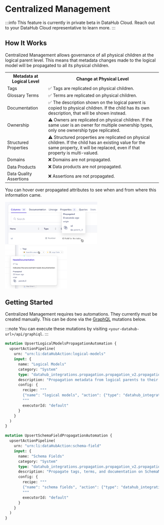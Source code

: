 # Centralized Management

<FeatureAvailability saasOnly />

:::info
This feature is currently in private beta in DataHub Cloud. Reach out to your DataHub Cloud representative to learn more.
:::

## How It Works

Centralized Management allows governance of all physical children at the logical parent level. This means that metadata changes made to the logical model will be propagated to all its physical children.

<table>
<tr><th>Metadata at Logical Level</th><th>Change at Physical Level</th></tr>
<tr><td>Tags</td><td>✅ Tags are replicated on physical children.</td></tr>
<tr><td>Glossary Terms</td><td>✅ Terms are replicated on physical children.</td></tr>
<tr><td>Documentation</td><td>✅ The description shown on the logical parent is copied to physical children. If the child has its own description, that will be shown instead.</td></tr>
<tr><td>Ownership</td><td>⚠️ Owners are replicated on physical children. If the same user is an owner for multiple ownership types, only one ownership type replicated.</td></tr>
<tr><td>Structured Properties</td><td>⚠️ Structured properties are replicated on physical children. If the child has an existing value for the same property, it will be replaced, even if that property is multi-valued.</td></tr>
<tr><td>Domains</td><td>❌ Domains are not propagated.</td></tr>
<tr><td>Data Products</td><td>❌ Data products are not propagated.</td></tr>
<tr><td>Data Quality Assertions</td><td>❌ Assertions are not propagated.</td></tr>
</table>

You can hover over propagated attributes to see when and from where this information came.

<p style={{ display: "flex", flexDirection: "row", justifyContent: "center", gap: "0px" }}>
    <img width="60%" src="https://raw.githubusercontent.com/datahub-project/static-assets/main/imgs/logical/description-propagated.png" />
    <img width="40%" src="https://raw.githubusercontent.com/datahub-project/static-assets/main/imgs/logical/tag-propagated.png" />
</p>

## Getting Started

Centralized Management requires two automations. They currently must be created manually. This can be done via the [GraphQL](../../../api/graphql) mutations below.

:::note
You can execute these mutations by visiting `<your-datahub-url>/api/graphiql`.
:::

```graphql
mutation UpsertLogicalModelsPropagationAutomation {
  upsertActionPipeline(
    urn: "urn:li:dataHubAction:logical-models"
    input: {
      name: "Logical Models"
      category: "System"
      type: "datahub_integrations.propagation.propagation_v2.propagation_v2_action.PropagationV2Action"
      description: "Propagation metadata from logical parents to their children"
      config: {
        recipe: """
        {"name": "logical models", "action": {"type": "datahub_integrations.propagation.propagation_v2.propagation_v2_action.PropagationV2Action", "config": {"enabled": true, "propagation_rule": {"metadata_propagated": {"tags": {}, "terms": {}, "documentation": {}, "ownership": {}, "structured_properties": {}}, "origin_urn_resolution": {"lookup_type": "relationship", "relationship_type": "PhysicalInstanceOf"}, "target_urn_resolution": [{"lookup_type": "relationship", "relationship_type": "PhysicalInstanceOf"}]}}}}
        """
        executorId: "default"
      }
    }
  )
}
```

```graphql
mutation UpsertSchemaFieldPropagationAutomation {
  upsertActionPipeline(
    urn: "urn:li:dataHubAction:schema-field"
    input: {
      name: "Schema Fields"
      category: "System"
      type: "datahub_integrations.propagation.propagation_v2.propagation_v2_action.PropagationV2Action"
      description: "Propagate tags, terms, and documentation on SchemaMetadata / EditableSchemaMetadata to aspects directly on schema fields"
      config: {
        recipe: """
        {"name": "schema fields", "action": {"type": "datahub_integrations.propagation.propagation_v2.propagation_v2_action.PropagationV2Action", "config": {"enabled": true, "propagation_rule": {"metadata_propagated": {"tags": {"omit_attribution_is_propagated": true}, "terms": {"omit_attribution_is_propagated": true}, "documentation": {"omit_attribution_is_propagated": true}}, "origin_urn_resolution": {"lookup_type": "entity", "entity_type": "dataset", "query":"platform:logical"}, "target_urn_resolution": "schema_field"}}}}
        """
        executorId: "default"
      }
    }
  )
}
```
